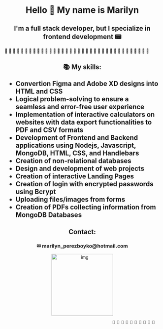 <div align="center">
  <h1>Hello 👋 My name is Marilyn</<h1>
    <h2>I'm a full stack developer, but I specialize in frontend development 📟</h2>
</div>

🌺 🌺 🌺 🌺 🌺 🌺 🌺 🌺 🌺 🌺 🌺 🌺 🌺 🌺 🌺 🌺 🌺 🌺 🌺 🌺 🌺 🌺 🌺 🌺 🌺 🌺 🌺 🌺 🌺 🌺 🌺 🌺 🌺 🌺 🌺 🌺 
  
<div align="center">
  <h2>📚 My skills: </<h2>
    <ul align="left">
      <li>Convertion Figma and Adobe XD designs into HTML and CSS</li>
      <li>Logical problem-solving to ensure a seamless and error-free user experience</li>
      <li>Implementation of interactive calculators on websites with data export functionalities to PDF and CSV formats</li>
      <li>Development of Frontend and Backend applications using Nodejs, Javascript, MongoDB, HTML, CSS, and Handlebars</li>
      <li>Creation of non-relational databases</li>
      <li>Design and development of web projects</li>
      <li>Creation of interactive Landing Pages</li>
      <li>Creation of login with encrypted passwords using Bcrypt</li>
      <li>Uploading files/images from forms</li>
      <li>Creation of PDFs collecting information from MongoDB Databases</li>
    </lu>
</div>

<div align="center">
  <h2>Contact:</<h2>
    <h3>✉ marilyn_perezboyko@hotmail.com</h3>
</div>


<div align="center">
  <img align="center" alt="img" src="https://cdn.picrew.me/shareImg/org/202304/1955517_qgrL0z5A.png" height="200" width="200">
</div>

 
                                                     🌺 🌺 🌺 🌺 🌺 🌺 🌺 🌺 🌺 🌺
                                                  


 

